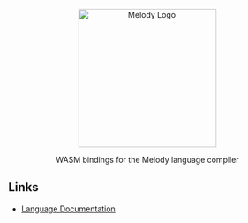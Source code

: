 <p align="center">
    <img alt="Melody Logo" height="250px" src="https://user-images.githubusercontent.com/14347895/159069181-53bce5b3-a831-43f1-8c14-af6c6ed7b92b.svg">
</p>

<p align="center">
WASM bindings for the Melody language compiler
</p>

## Links

- [Language Documentation](https://yoav-lavi.github.io/melody/book/)